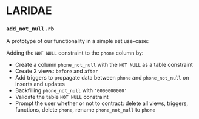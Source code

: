 # LARIDAE

### `add_not_null.rb`

A prototype of our functionality in a simple set use-case:

Adding the `NOT NULL` constraint to the `phone` column by:

- Create a column `phone_not_null` with the `NOT NULL` as a table constraint
- Create 2 views: `before` and `after`
- Add triggers to propagate data between `phone` and `phone_not_null` on inserts and updates
- Backfilling `phone_not_null` with `'0000000000'`
- Validate the table `NOT NULL` constraint
- Prompt the user whether or not to contract: delete all views, triggers, functions, delete `phone`, rename `phone_not_null` to `phone`
